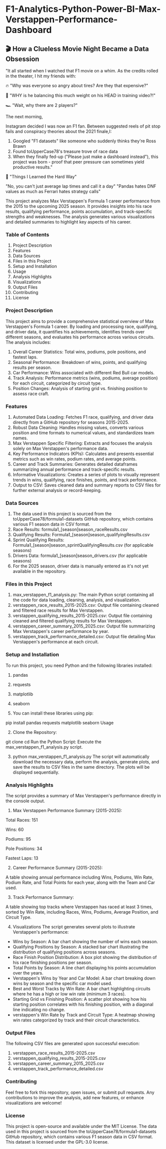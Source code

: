 # F1-Analytics-Python-Power-BI-Max-Verstappen-Performance-Dashboard

## 🎬 How a Clueless Movie Night Became a Data Obsession

"It all started when I watched that F1 movie on a whim. As the credits rolled in the theater, I hit my friends with:

🔥 "Why was everyone so angry about tires? Are they that expensive?"

🚦 "WHY is he balancing this much weight on his HEAD in training video?!"

🏎️ "Wait, why there are 2 players?"

The next morning, 

Instagram decided I was now an F1 fan. Between suggested reels of pit stop fails and conspiracy theories about the 2021 finale,I:

1) Googled "F1 datasets" like someone who suddenly thinks they're Ross Brawn
2) Found toUpperCase78's treasure trove of race data
3) When they finally fed-up ("Please just make a dashboard instead"), this project was born - proof that peer pressure can sometimes yield productive results."


📌 "Things I Learned the Hard Way"

"No, you can't just average lap times and call it a day"
"Pandas hates DNF values as much as Ferrari hates strategy calls"


This project analyzes Max Verstappen's Formula 1 career performance from the 2015 to the upcoming 2025 season. It provides insights into his race results, qualifying performance, points accumulation, and track-specific strengths and weaknesses. The analysis generates various visualizations and detailed summaries to highlight key aspects of his career.

### Table of Contents
1) Project Description
2) Features
3) Data Sources
4) Files in this Project
5) Setup and Installation
6) Usage
7) Analysis Highlights
8) Visualizations
9) Output Files
10) Contributing
11) License

### Project Description
This project aims to provide a comprehensive statistical overview of Max Verstappen's Formula 1 career. By loading and processing race, qualifying, and driver data, it quantifies his achievements, identifies trends over different seasons, and evaluates his performance across various circuits. The analysis includes:

1) Overall Career Statistics: Total wins, podiums, pole positions, and fastest laps.
2) Seasonal Performance: Breakdown of wins, points, and qualifying results per season.
3) Car Performance: Wins associated with different Red Bull car models.
4) Track Analysis: Performance metrics (wins, podiums, average position) for each circuit, categorized by circuit type.
5) Position Changes: Analysis of starting grid vs. finishing position to assess race craft.

### Features
1) Automated Data Loading: Fetches F1 race, qualifying, and driver data directly from a GitHub repository for seasons 2015-2025.
2) Robust Data Cleaning: Handles missing values, converts various position and time formats to numerical values, and standardizes team names.
3) Max Verstappen Specific Filtering: Extracts and focuses the analysis solely on Max Verstappen's performance data.
4) Key Performance Indicators (KPIs): Calculates and presents essential metrics such as win rates, podium rates, and average points.
5) Career and Track Summaries: Generates detailed dataframes summarizing annual performance and track-specific results.
6) Informative Visualizations: Creates a series of plots to visually represent trends in wins, qualifying, race finishes, points, and track performance.
7) Output to CSV: Saves cleaned data and summary reports to CSV files for further external analysis or record-keeping.

### Data Sources
1) The data used in this project is sourced from the toUpperCase78/formula1-datasets GitHub repository, which contains various F1 season data in CSV format.
2) Race Results: formula1_[season]season_raceResults.csv
3) Qualifying Results: Formula1_[season]season_qualifyingResults.csv
4) Sprint Qualifying Results: Formula1_[season]season_sprintQualifyingResults.csv (for applicable seasons)
5) Drivers Data: formula1_[season]season_drivers.csv (for applicable seasons)
6) For the 2025 season, driver data is manually entered as it's not yet available in the repository.

### Files in this Project
1) max_verstappen_f1_analysis.py: The main Python script containing all the code for data loading, cleaning, analysis, and visualization.
2) verstappen_race_results_2015-2025.csv: Output file containing cleaned and filtered race results for Max Verstappen.
3) verstappen_qualifying_results_2015-2025.csv: Output file containing cleaned and filtered qualifying results for Max Verstappen.
4) verstappen_career_summary_2015_2025.csv: Output file summarizing Max Verstappen's career performance by year.
5) verstappen_track_performance_detailed.csv: Output file detailing Max Verstappen's performance at each circuit.


### Setup and Installation
To run this project, you need Python and the following libraries installed:
1) pandas
2) requests
3) matplotlib
4) seaborn

1) You can install these libraries using pip:

pip install pandas requests matplotlib seaborn Usage

2) Clone the Repository:

git clone <repository-url>
cd <repository-directory>
Run the Python Script:
Execute the max_verstappen_f1_analysis.py script.

3) python max_verstappen_f1_analysis.py
The script will automatically download the necessary data, perform the analysis, generate plots, and save the results to CSV files in the same directory. The plots will be displayed sequentially.

### Analysis Highlights
The script provides a summary of Max Verstappen's performance directly in the console output.

1) Max Verstappen Performance Summary (2015-2025):

Total Races: 151

Wins: 60

Podiums: 95

Pole Positions: 34

Fastest Laps: 13 

2) Career Performance Summary (2015-2025):

A table showing annual performance including Wins, Podiums, Win Rate, Podium Rate, and Total Points for each year, along with the Team and Car used.

3) Track Performance Summary:

A table showing top tracks where Verstappen has raced at least 3 times, sorted by Win Rate, including Races, Wins, Podiums, Average Position, and Circuit Type.

4) Visualizations
The script generates several plots to illustrate Verstappen's performance:

* Wins by Season: A bar chart showing the number of wins each season.
* Qualifying Positions by Season: A stacked bar chart illustrating the distribution of qualifying positions across seasons.
* Race Finish Position Distribution: A box plot showing the distribution of his race finishing positions per season.
* Total Points by Season: A line chart displaying his points accumulation over the years.
* Verstappen's Wins by Year and Car Model: A bar chart breaking down wins by season and the specific car model used.
* Best and Worst Tracks by Win Rate: A bar chart highlighting circuits where he has a high or low win rate (minimum 3 races).
* Starting Grid vs Finishing Position: A scatter plot showing how his starting position correlates with his finishing position, with a diagonal line indicating no change.
* verstappen's Win Rate by Track and Circuit Type: A heatmap showing win rates categorized by track and their circuit characteristics.

### Output Files
The following CSV files are generated upon successful execution:

1) verstappen_race_results_2015-2025.csv
2) verstappen_qualifying_results_2015-2025.csv
3) verstappen_career_summary_2015_2025.csv
4) verstappen_track_performance_detailed.csv

### Contributing
Feel free to fork this repository, open issues, or submit pull requests. Any contributions to improve the analysis, add new features, or enhance visualizations are welcome!

### License
This project is open-source and available under the MIT License. The data used in this project is sourced from the toUpperCase78/formula1-datasets GitHub repository, which contains various F1 season data in CSV format. This dataset is licensed under the GPL-3.0 license.
